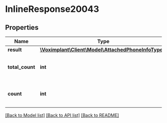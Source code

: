 # InlineResponse20043

## Properties
Name | Type | Description | Notes
------------ | ------------- | ------------- | -------------
**result** | [**\Voximplant\Client\Model\AttachedPhoneInfoType[]**](AttachedPhoneInfoType.md) |  | [optional] 
**total_count** | **int** | The total found phone count. | [optional] 
**count** | **int** | The returned phone count. | [optional] 

[[Back to Model list]](../README.md#documentation-for-models) [[Back to API list]](../README.md#documentation-for-api-endpoints) [[Back to README]](../README.md)


